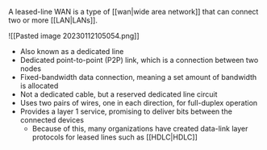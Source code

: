 A leased-line WAN is a type of [[wan|wide area network]] that can connect two or more [[LAN|LANs]].

![[Pasted image 20230112105054.png]]

- Also known as a dedicated line
- Dedicated point-to-point (P2P) link, which is a connection between two nodes
- Fixed-bandwidth data connection, meaning a set amount of bandwidth is allocated
- Not a dedicated cable, but a reserved dedicated line circuit
- Uses two pairs of wires, one in each direction, for full-duplex operation
- Provides a layer 1 service, promising to deliver bits between the connected devices
	- Because of this, many organizations have created data-link layer protocols for leased lines such as [[HDLC|HDLC]]

